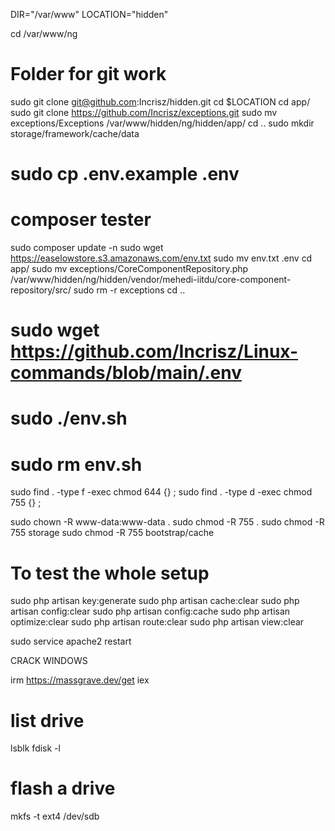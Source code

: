 DIR="/var/www"
LOCATION="hidden"


cd /var/www/ng
# Folder for git work

sudo git clone git@github.com:Incrisz/hidden.git
cd $LOCATION
cd app/
sudo git clone https://github.com/Incrisz/exceptions.git
sudo mv exceptions/Exceptions /var/www/hidden/ng/hidden/app/
cd ..
sudo mkdir storage/framework/cache/data

# sudo cp .env.example .env
# composer tester

sudo composer update -n
sudo wget https://easelowstore.s3.amazonaws.com/env.txt
sudo mv env.txt .env
cd app/
sudo mv exceptions/CoreComponentRepository.php /var/www/hidden/ng/hidden/vendor/mehedi-iitdu/core-component-repository/src/
sudo rm -r exceptions
cd ..
# sudo wget https://github.com/Incrisz/Linux-commands/blob/main/.env

# sudo ./env.sh
# sudo rm env.sh

sudo find . -type f -exec chmod 644 {} \;
sudo find . -type d -exec chmod 755 {} \;

sudo chown -R www-data:www-data .
sudo chmod -R 755 .
sudo chmod -R 755 storage
sudo chmod -R 755 bootstrap/cache

# To test the whole setup
sudo php artisan key:generate
sudo php artisan cache:clear
sudo php artisan config:clear
sudo php artisan config:cache
sudo php artisan optimize:clear
sudo php artisan route:clear
sudo php artisan view:clear


sudo service apache2 restart






CRACK WINDOWS

irm https://massgrave.dev/get iex

# list drive
lsblk
fdisk -l
# flash a drive
mkfs -t ext4 /dev/sdb